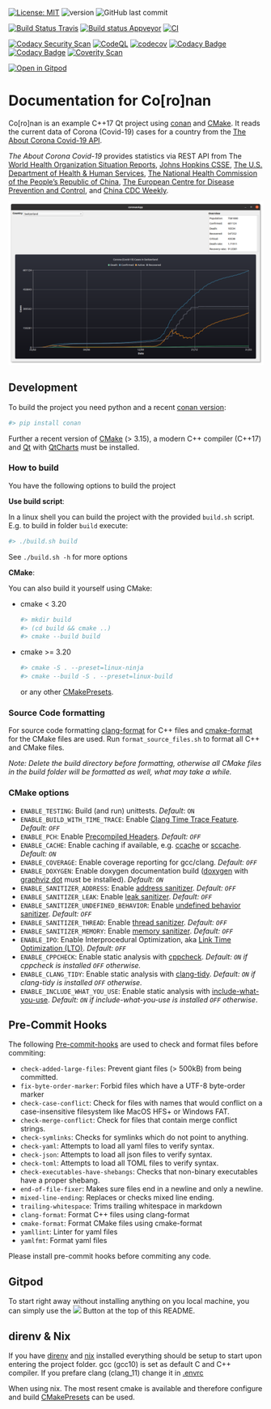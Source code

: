 [![License: MIT](https://img.shields.io/badge/License-MIT-yellow.svg)](https://opensource.org/licenses/MIT)
![version](https://img.shields.io/badge/version-0.2.0-blue)
![GitHub last commit](https://img.shields.io/github/last-commit/bbvch/Coronan)

[![Build Status Travis](https://travis-ci.org/bbvch/Coronan.svg?branch=master)](https://travis-ci.org/bbvch/Coronan)
[![Build status Appveyor](https://ci.appveyor.com/api/projects/status/hd77e7u1s4kboogy/branch/master?svg=true)](https://ci.appveyor.com/project/meshell/coronan/branch/master)
[![CI](https://github.com/bbvch/Coronan/actions/workflows/ci.yml/badge.svg)](https://github.com/bbvch/Coronan/actions/workflows/ci.yml)

[![Codacy Security Scan](https://github.com/bbvch/Coronan/actions/workflows/codacy-analysis.yml/badge.svg)](https://github.com/bbvch/Coronan/actions/workflows/codacy-analysis.yml)
[![CodeQL](https://github.com/bbvch/Coronan/actions/workflows/codeql-analysis.yml/badge.svg)](https://github.com/bbvch/Coronan/actions/workflows/codeql-analysis.yml)
[![codecov](https://codecov.io/gh/bbvch/Coronan/branch/master/graph/badge.svg)](https://codecov.io/gh/bbvch/Coronan)
[![Codacy Badge](https://app.codacy.com/project/badge/Grade/96483b3b9dff405195f7ef0c9c823484)](https://www.codacy.com/gh/bbvch/Coronan/dashboard?utm_source=github.com&amp;utm_medium=referral&amp;utm_content=bbvch/Coronan&amp;utm_campaign=Badge_Grade)
[![Codacy Badge](https://app.codacy.com/project/badge/Coverage/96483b3b9dff405195f7ef0c9c823484)](https://www.codacy.com/gh/bbvch/Coronan/dashboard?utm_source=github.com&utm_medium=referral&utm_content=bbvch/Coronan&utm_campaign=Badge_Coverage)
[![Coverity Scan](https://img.shields.io/coverity/scan/22882.svg)](https://scan.coverity.com/projects/bbvch-coronan)

[![Open in Gitpod](https://gitpod.io/button/open-in-gitpod.svg)](https://gitpod.io/#https://github.com/bbvch/Coronan)

# Documentation for Co\[ro\]nan

Co\[ro\]nan is an example C++17 Qt project using [conan](https://conan.io/) and [CMake](https://cmake.org/).
It reads the current data of Corona (Covid-19) cases for a country from the [The About Corona Covid-19 API](https://about-corona.net/documentation).

_The About Corona Covid-19_ provides statistics via REST API from The [World Health Organization Situation Reports](https://www.who.int/emergencies/diseases/novel-coronavirus-2019/situation-reports), [Johns Hopkins CSSE](https://coronavirus.jhu.edu/map.html), [The U.S. Department of Health & Human Services](https://www.hhs.gov/), [The National Health Commission of the People’s Republic of China](http://en.nhc.gov.cn/), [The European Centre for Disease Prevention and Control](https://www.ecdc.europa.eu/en), and [China CDC Weekly](http://weekly.chinacdc.cn/news/TrackingtheEpidemic.htm).

![Screenshot of the qt application](docs/images/Screenshot-qt.png)

## Development

To build the project you need python and a recent [conan version](https://conan.io/):

```bash
#> pip install conan
```

Further a recent version of [CMake](https://cmake.org/) (> 3.15), a modern C++ compiler (C++17) and [Qt](https://www.qt.io/) with [QtCharts](https://doc.qt.io/qt-5/qtcharts-index.html) must be installed.

### How to build

You have the following options to build the project

__Use build script__:

In a linux shell you can build the project with the provided `build.sh` script. E.g. to build in folder `build` execute:

```bash
#> ./build.sh build
```

See `./build.sh -h` for more options

__CMake__:

You can also build it yourself using CMake:

* cmake < 3.20

  ```bash
  #> mkdir build
  #> (cd build && cmake ..)
  #> cmake --build build
  ```

* cmake >= 3.20

  ```bash
  #> cmake -S . --preset=linux-ninja
  #> cmake --build -S . --preset=linux-build
  ```

  or any other [CMakePresets](CMakePresets.json).

### Source Code formatting

For source code formatting [clang-format](https://clang.llvm.org/docs/ClangFormat.html) for C++ files and [cmake-format](https://pypi.org/project/cmake-format/) for the CMake files are used. Run `format_source_files.sh` to format all C++ and CMake files.

_Note: Delete the build directory before formatting, otherwise all CMake files in the build folder will be formatted as well, what may take a while._

### CMake options

* `ENABLE_TESTING`: Build (and run) unittests. _Default_: `ON`
* `ENABLE_BUILD_WITH_TIME_TRACE`: Enable [Clang Time Trace Feature](https://www.snsystems.com/technology/tech-blog/clang-time-trace-feature). _Default: `OFF`_
* `ENABLE_PCH`: Enable [Precompiled Headers](hhttps://en.wikipedia.org/wiki/Precompiled_header). _Default: `OFF`_
* `ENABLE_CACHE`: Enable caching if available, e.g. [ccache](https://ccache.dev/) or [sccache](https://github.com/mozilla/sccache). _Default: `ON`_
* `ENABLE_COVERAGE`: Enable coverage reporting for gcc/clang. _Default: `OFF`_
* `ENABLE_DOXYGEN`: Enable doxygen documentation build ([doxygen](https://www.doxygen.nl/index.html) with [graphviz dot](https://graphviz.org/) must be installed). _Default: `ON`_
* `ENABLE_SANITIZER_ADDRESS`: Enable [address sanitizer](https://clang.llvm.org/docs/AddressSanitizer.html). _Default: `OFF`_
* `ENABLE_SANITIZER_LEAK`: Enable [leak sanitizer](https://clang.llvm.org/docs/LeakSanitizer.html). _Default: `OFF`_
* `ENABLE_SANITIZER_UNDEFINED_BEHAVIOR`: Enable [undefined behavior sanitizer](https://clang.llvm.org/docs/UndefinedBehaviorSanitizer.html). _Default: `OFF`_
* `ENABLE_SANITIZER_THREAD`: Enable [thread sanitizer](https://clang.llvm.org/docs/ThreadSanitizer.html). _Default: `OFF`_
* `ENABLE_SANITIZER_MEMORY`: Enable [memory sanitizer](https://clang.llvm.org/docs/MemorySanitizer.html). _Default: `OFF`_
* `ENABLE_IPO`: Enable Interprocedural Optimization, aka [Link Time Optimization (LTO)](https://llvm.org/docs/LinkTimeOptimization.html). _Default: `OFF`_
* `ENABLE_CPPCHECK`: Enable static analysis with [cppcheck](http://cppcheck.sourceforge.net/). _Default: `ON` if cppcheck is installed `OFF` otherwise._
* `ENABLE_CLANG_TIDY`: Enable static analysis with [clang-tidy](https://clang.llvm.org/extra/clang-tidy/). _Default: `ON` if clang-tidy is installed `OFF` otherwise._
* `ENABLE_INCLUDE_WHAT_YOU_USE`: Enable static analysis with [include-what-you-use](https://include-what-you-use.org/). _Default: `ON` if include-what-you-use is installed `OFF` otherwise_.

## Pre-Commit Hooks

The following [Pre-commit-hooks](https://github.com/pre-commit/pre-commit-hooks) are used to check and format files before commiting:

* `check-added-large-files`: Prevent giant files (> 500kB) from being committed.
* `fix-byte-order-marker`: Forbid files which have a UTF-8 byte-order marker
* `check-case-conflict`: Check for files with names that would conflict on a case-insensitive filesystem like MacOS HFS+ or Windows FAT.
* `check-merge-conflict`: Check for files that contain merge conflict strings.
* `check-symlinks`: Checks for symlinks which do not point to anything.
* `check-yaml`: Attempts to load all yaml files to verify syntax.
* `check-json`: Attempts to load all json files to verify syntax.
* `check-toml`: Attempts to load all TOML files to verify syntax.
* `check-executables-have-shebangs`: Checks that non-binary executables have a proper shebang.
* `end-of-file-fixer`: Makes sure files end in a newline and only a newline.
* `mixed-line-ending`: Replaces or checks mixed line ending.
* `trailing-whitespace`: Trims trailing whitespace in markdown
* `clang-format`: Format C++ files using clang-format
* `cmake-format`: Format CMake files using cmake-format
* `yamllint`: Linter for yaml files
* `yamlfmt`: Format yaml files

Please install pre-commit hooks before commiting any code.

## Gitpod

To start right away without installing anything on you local machine, you can simply use the <img src="https://gitpod.io/button/open-in-gitpod.svg" height="15"> Button at the top of this README.

## direnv & Nix

If you have [direnv](https://direnv.net/) and [nix](https://nixos.org/) installed everything should be setup to start upon entering the project folder. gcc (gcc10) is set as default C and C++ compiler. If you prefare clang (clang_11) change it in [.envrc](.envrc)

When using nix. The most resent cmake is available and therefore configure and build [CMakePresets](https://cmake.org/cmake/help/latest/manual/cmake-presets.7.html) can be used.
